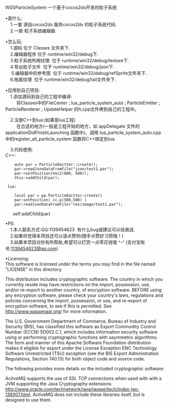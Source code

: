 WSSParticleSystem
一个基于cocos2dx开发的粒子系统  
  
•是什么:  
      1.一套 源自cocos2dx 服务cocos2dx 的粒子系统代码.  
      2.一款 粒子系统编辑器.  
      
•怎么玩:  
      1.源码  位于 Classes 文件夹下.  
      2.编辑器程序  位于 runtime/win32/debug下.   
      3.粒子系统所用纹理  位于 runtime/win32/debug/texture下.   
      4.导出粒子文件  位于 runtime/win32/debug/json下.   
      5.编辑器中的参考图  位于  runtime/win32/debug/refSprite文件夹下.   
      6.拖尾纹理  位于 runtime/win32/debug/tail文件夹下.   
      
•应用到自己项目:   
      1.添加源码到自己的工程中编译:   
          将Classes中的FileCenter ; lua_particle_system_auto ; ParticleEmitter ; ParticleRenderer ; UpdateHelper 的h,cpp文件拷到自己的工程中。   
          
      2.注册C++到lua:(如果是lua工程)   
          在合适的地方(一般是工程开始的地方，如 appDelegate 文件的 applicationDidFinishLaunching 函数中)，调用 lua_particle_system_auto.cpp 中的register_all_particle_system 函数将C++绑定到lua.   
          
      3.代码使用:   
     C++:   
         
        auto par = ParticleEmitter::create();   
        par->readJsonDataFromFile("json/test1.par");   
        par->setPosition(Vec2(800, 500));   
        this->addChild(par);   

     lua:     
         
        local par = pp.ParticleEmitter:create()   
        par:setPosition( cc.p(500,500) )   
        par:readJsonDataFromFile("res/image/test1.par");   
        self:addChild(par)   
         
•PS:   
      1.本人联系方式:QQ:1139454623  有什么bug或建议可以给我说.   
      2.如果你觉得本项目还可以请点赞哟(随手点赞好习惯哦！)   
      3.如果本项目对你有所帮助,希望可以打赏一点零花钱哦 ^-^ (支付宝账号:1139454623@qq.com)   
         
         
         
•Licensing:   
  This software is licensed under the terms you may find in the file named "LICENSE" in this directory.   

This distribution includes cryptographic software. The country in which you currently reside may have restrictions on the import, possession, use, and/or re-export to another country, of encryption software. BEFORE using any encryption software, please check your country's laws, regulations and policies concerning the import, possession, or use, and re-export of encryption software, to see if this is permitted. See http://www.wassenaar.org/ for more information.   
   
The U.S. Government Department of Commerce, Bureau of Industry and Security (BIS), has classified this software as Export Commodity Control Number (ECCN) 5D002.C.1, which includes information security software using or performing cryptographic functions with asymmetric algorithms. The form and manner of this Apache Software Foundation distribution makes it eligible for export under the License Exception ENC Technology Software Unrestricted (TSU) exception (see the BIS Export Administration Regulations, Section 740.13) for both object code and source code.   
   
The following provides more details on the included cryptographic software:   
   
ActiveMQ supports the use of SSL TCP connections when used with with a JVM supporting the Java Cryptography extensions http://www.oracle.com/technetwork/java/javase/tech/index-jsp-136007.html. ActiveMQ does not include these libraries itself, but is designed to use them.   
      
